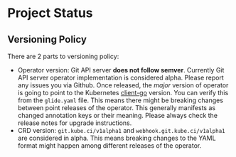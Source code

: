 # Project Status

## Versioning Policy

There are 2 parts to versioning policy:

 - Operator version: Git API server __does not follow semver__. Currently Git API server operator implementation is considered alpha. Please report any issues you via Github. Once released, the _major_ version of operator is going to point to the Kubernetes [client-go](https://github.com/kubernetes/client-go#branches-and-tags) version. You can verify this from the `glide.yaml` file. This means there might be breaking changes between point releases of the operator. This generally manifests as changed annotation keys or their meaning.
Please always check the release notes for upgrade instructions.
 - CRD version: `git.kube.ci/v1alpha1` and `webhook.git.kube.ci/v1alpha1` are considered in alpha. This means breaking changes to the YAML format might happen among different releases of the operator.
